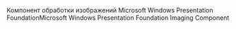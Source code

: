 <span data-ttu-id="f5a84-101">Компонент обработки изображений Microsoft Windows Presentation Foundation</span><span class="sxs-lookup"><span data-stu-id="f5a84-101">Microsoft Windows Presentation Foundation Imaging Component</span></span>